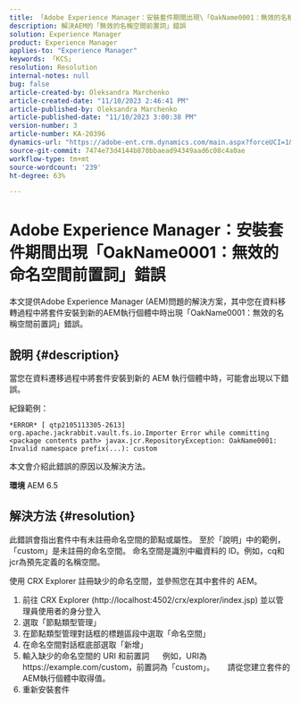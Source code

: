 ```yaml
---
title: 「Adobe Experience Manager：安裝套件期間出現\「OakName0001：無效的名稱空間前置詞\」錯誤」
description: 解決AEM的「無效的名稱空間前置詞」錯誤
solution: Experience Manager
product: Experience Manager
applies-to: "Experience Manager"
keywords: 「KCS」
resolution: Resolution
internal-notes: null
bug: false
article-created-by: Oleksandra Marchenko
article-created-date: "11/10/2023 2:46:41 PM"
article-published-by: Oleksandra Marchenko
article-published-date: "11/10/2023 3:00:38 PM"
version-number: 3
article-number: KA-20396
dynamics-url: "https://adobe-ent.crm.dynamics.com/main.aspx?forceUCI=1&pagetype=entityrecord&etn=knowledgearticle&id=76fa5df0-d77f-ee11-8179-6045bd006149"
source-git-commit: 7474e73d4144b870bbaead94349aad6c08c4a0ae
workflow-type: tm+mt
source-wordcount: '239'
ht-degree: 63%

---
```


# Adobe Experience Manager：安裝套件期間出現「OakName0001：無效的命名空間前置詞」錯誤


本文提供Adobe Experience Manager (AEM)問題的解決方案，其中您在資料移轉過程中將套件安裝到新的AEM執行個體中時出現「OakName0001：無效的名稱空間前置詞」錯誤。

## 說明 {#description}


當您在資料遷移過程中將套件安裝到新的 AEM 執行個體中時，可能會出現以下錯誤。

紀錄範例：


```
*ERROR* [ qtp2105113305-2613]  org.apache.jackrabbit.vault.fs.io.Importer Error while committing <package contents path> javax.jcr.RepositoryException: OakName0001: Invalid namespace prefix(...): custom
```




本文會介紹此錯誤的原因以及解決方法。

<b>環境</b>
AEM 6.5


## 解決方法 {#resolution}


此錯誤會指出套件中有未註冊命名空間的節點或屬性。
至於「說明」中的範例，「custom」是未註冊的命名空間。
命名空間是識別中繼資料的 ID。例如，cq和jcr為預先定義的名稱空間。

使用 CRX Explorer 註冊缺少的命名空間，並參照您在其中套件的 AEM。

1. 前往 CRX Explorer (http://localhost:4502/crx/explorer/index.jsp) 並以管理員使用者的身分登入
2. 選取「節點類型管理」
3. 在節點類型管理對話框的標題區段中選取「命名空間」
4. 在命名空間對話框底部選取「新增」
5. 輸入缺少的命名空間的 URI 和前置詞
     例如，URI為https://example.com/custom，前置詞為「custom」。
     請從您建立套件的AEM執行個體中取得值。
6. 重新安裝套件
